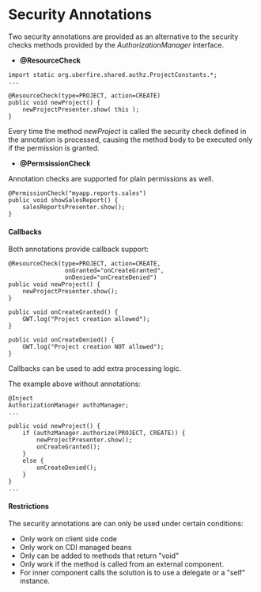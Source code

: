 # Security Annotations

Two security annotations are provided as an alternative to the security checks methods provided by the _AuthorizationManager_ interface.

* **@ResourceCheck**

```
import static org.uberfire.shared.authz.ProjectConstants.*;
...

@ResourceCheck(type=PROJECT, action=CREATE)
public void newProject() {
    newProjectPresenter.show( this );
}
```

Every time the method _newProject_ is called the security check defined in the annotation is processed, causing the method body to be executed only if the permission is granted.


* **@PermsissionCheck**

Annotation checks are supported for plain permissions as well.

```
@PermissionCheck("myapp.reports.sales")
public void showSalesReport() {
    salesReportsPresenter.show();
}
```

#### Callbacks

Both annotations provide callback support:

```
@ResourceCheck(type=PROJECT, action=CREATE,
                onGranted="onCreateGranted",
                onDenied="onCreateDenied")
public void newProject() {
    newProjectPresenter.show();
}

public void onCreateGranted() {
    GWT.log("Project creation allowed");
}

public void onCreateDenied() {
    GWT.log("Project creation NOT allowed");
}
```

Callbacks can be used to add extra processing logic.

The example above without annotations:

```
@Inject
AuthorizationManager authzManager;
...

public void newProject() {
    if (authzManager.authorize(PROJECT, CREATE)) {
        newProjectPresenter.show();
        onCreateGranted();
    }
    else {
        onCreateDenied();
    }
}
...
```

#### Restrictions

The security annotations are can only be used under certain conditions:

* Only work on client side code
* Only work on CDI managed beans
* Only can be added to methods that return "void"
* Only work if the method is called from an external component.
* For inner component calls the solution is to use a delegate or a "self" instance.


